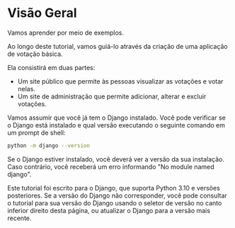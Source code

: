 # Visão Geral

Vamos aprender por meio de exemplos.

Ao longo deste tutorial, vamos guiá-lo através da criação de uma aplicação de votação básica.

Ela consistirá em duas partes:

- Um site público que permite às pessoas visualizar as votações e votar nelas.
- Um site de administração que permite adicionar, alterar e excluir votações.

Vamos assumir que você já tem o Django instalado. Você pode verificar se o Django está instalado e qual versão executando o seguinte comando em um prompt de shell:

```bash
python -m django --version
```

Se o Django estiver instalado, você deverá ver a versão da sua instalação. Caso contrário, você receberá um erro informando "No module named django".

Este tutorial foi escrito para o Django, que suporta Python 3.10 e versões posteriores. Se a versão do Django não corresponder, você pode consultar o tutorial para sua versão do Django usando o seletor de versão no canto inferior direito desta página, ou atualizar o Django para a versão mais recente.
